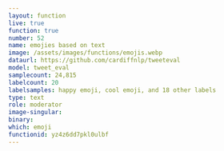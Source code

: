 ```yaml
---
layout: function
live: true
function: true
number: 52
name: emojies based on text
image: /assets/images/functions/emojis.webp
dataurl: https://github.com/cardiffnlp/tweeteval
model: tweet_eval
samplecount: 24,815
labelcount: 20
labelsamples: happy emoji, cool emoji, and 18 other labels
type: text
role: moderator
image-singular: 
binary: 
which: emoji
functionid: yz4z6dd7pkl0ulbf
---
```

